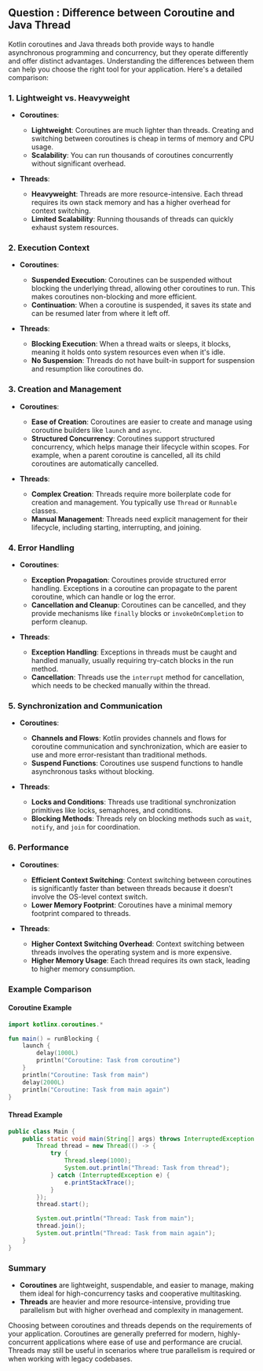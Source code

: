
## Question : Difference between Coroutine and Java Thread


Kotlin coroutines and Java threads both provide ways to handle asynchronous programming and concurrency, but they operate differently and offer distinct advantages. Understanding the differences between them can help you choose the right tool for your application. Here's a detailed comparison:

### 1. **Lightweight vs. Heavyweight**

- **Coroutines**:
  - **Lightweight**: Coroutines are much lighter than threads. Creating and switching between coroutines is cheap in terms of memory and CPU usage.
  - **Scalability**: You can run thousands of coroutines concurrently without significant overhead.

- **Threads**:
  - **Heavyweight**: Threads are more resource-intensive. Each thread requires its own stack memory and has a higher overhead for context switching.
  - **Limited Scalability**: Running thousands of threads can quickly exhaust system resources.

### 2. **Execution Context**

- **Coroutines**:
  - **Suspended Execution**: Coroutines can be suspended without blocking the underlying thread, allowing other coroutines to run. This makes coroutines non-blocking and more efficient.
  - **Continuation**: When a coroutine is suspended, it saves its state and can be resumed later from where it left off.

- **Threads**:
  - **Blocking Execution**: When a thread waits or sleeps, it blocks, meaning it holds onto system resources even when it's idle.
  - **No Suspension**: Threads do not have built-in support for suspension and resumption like coroutines do.

### 3. **Creation and Management**

- **Coroutines**:
  - **Ease of Creation**: Coroutines are easier to create and manage using coroutine builders like `launch` and `async`.
  - **Structured Concurrency**: Coroutines support structured concurrency, which helps manage their lifecycle within scopes. For example, when a parent coroutine is cancelled, all its child coroutines are automatically cancelled.

- **Threads**:
  - **Complex Creation**: Threads require more boilerplate code for creation and management. You typically use `Thread` or `Runnable` classes.
  - **Manual Management**: Threads need explicit management for their lifecycle, including starting, interrupting, and joining.

### 4. **Error Handling**

- **Coroutines**:
  - **Exception Propagation**: Coroutines provide structured error handling. Exceptions in a coroutine can propagate to the parent coroutine, which can handle or log the error.
  - **Cancellation and Cleanup**: Coroutines can be cancelled, and they provide mechanisms like `finally` blocks or `invokeOnCompletion` to perform cleanup.

- **Threads**:
  - **Exception Handling**: Exceptions in threads must be caught and handled manually, usually requiring try-catch blocks in the run method.
  - **Cancellation**: Threads use the `interrupt` method for cancellation, which needs to be checked manually within the thread.

### 5. **Synchronization and Communication**

- **Coroutines**:
  - **Channels and Flows**: Kotlin provides channels and flows for coroutine communication and synchronization, which are easier to use and more error-resistant than traditional methods.
  - **Suspend Functions**: Coroutines use suspend functions to handle asynchronous tasks without blocking.

- **Threads**:
  - **Locks and Conditions**: Threads use traditional synchronization primitives like locks, semaphores, and conditions.
  - **Blocking Methods**: Threads rely on blocking methods such as `wait`, `notify`, and `join` for coordination.

### 6. **Performance**

- **Coroutines**:
  - **Efficient Context Switching**: Context switching between coroutines is significantly faster than between threads because it doesn’t involve the OS-level context switch.
  - **Lower Memory Footprint**: Coroutines have a minimal memory footprint compared to threads.

- **Threads**:
  - **Higher Context Switching Overhead**: Context switching between threads involves the operating system and is more expensive.
  - **Higher Memory Usage**: Each thread requires its own stack, leading to higher memory consumption.

### Example Comparison

#### Coroutine Example

```kotlin
import kotlinx.coroutines.*

fun main() = runBlocking {
    launch {
        delay(1000L)
        println("Coroutine: Task from coroutine")
    }
    println("Coroutine: Task from main")
    delay(2000L)
    println("Coroutine: Task from main again")
}
```

#### Thread Example

```java
public class Main {
    public static void main(String[] args) throws InterruptedException {
        Thread thread = new Thread(() -> {
            try {
                Thread.sleep(1000);
                System.out.println("Thread: Task from thread");
            } catch (InterruptedException e) {
                e.printStackTrace();
            }
        });
        thread.start();

        System.out.println("Thread: Task from main");
        thread.join();
        System.out.println("Thread: Task from main again");
    }
}
```

### Summary

- **Coroutines** are lightweight, suspendable, and easier to manage, making them ideal for high-concurrency tasks and cooperative multitasking.
- **Threads** are heavier and more resource-intensive, providing true parallelism but with higher overhead and complexity in management.

Choosing between coroutines and threads depends on the requirements of your application. Coroutines are generally preferred for modern, highly-concurrent applications where ease of use and performance are crucial. Threads may still be useful in scenarios where true parallelism is required or when working with legacy codebases.